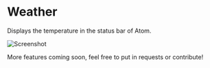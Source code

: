# Weather

Displays the temperature in the status bar of Atom.

![Screenshot](http://i.imgur.com/dShmGtR.png)

More features coming soon, feel free to put in requests or contribute!
